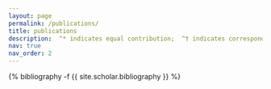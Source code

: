 ```yaml
---
layout: page
permalink: /publications/
title: publications
description:  ^* indicates equal contribution;  ^† indicates corresponding author.
nav: true
nav_order: 2
---
```

<!-- _pages/publications.md -->
<div class="publications">

{% bibliography -f {{ site.scholar.bibliography }} %}

</div>
